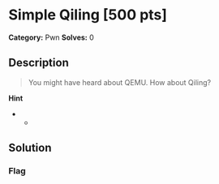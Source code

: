 # Simple Qiling [500 pts]

**Category:** Pwn
**Solves:** 0

## Description
>You might have heard about QEMU. How about Qiling?

**Hint**
* -

## Solution

### Flag

